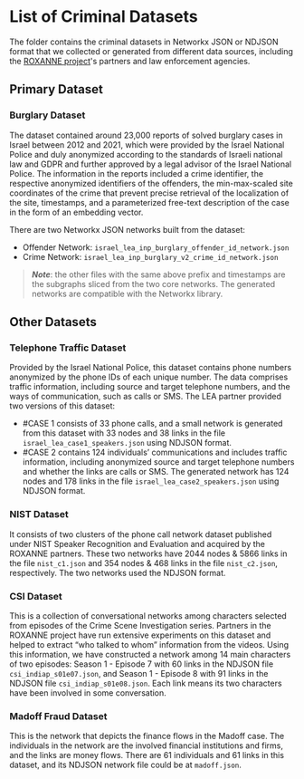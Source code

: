 # List of Criminal Datasets
The folder contains the criminal datasets in Networkx JSON or NDJSON format that we collected or generated from different data sources, including the [ROXANNE project](https://roxanne-euproject.org/)'s partners and law enforcement agencies.

## Primary Dataset

### Burglary Dataset
The dataset contained around 23,000 reports of solved burglary cases in Israel between 2012 and 2021, which were provided by the Israel National Police and duly anonymized according to the standards of Israeli national law and GDPR and further approved by a legal advisor of the Israel National Police. The information in the reports included a crime identifier, the respective anonymized identifiers of the offenders, the min-max-scaled site coordinates of the crime that prevent precise retrieval of the localization of the site, timestamps, and a parameterized free-text description of the case in the form of an embedding vector.

There are two Networkx JSON networks built from the dataset:
- Offender Network: ``israel_lea_inp_burglary_offender_id_network.json``
- Crime Network: ``israel_lea_inp_burglary_v2_crime_id_network.json``

>**_Note_**: the other files with the same above prefix and timestamps are the subgraphs sliced from the two core networks. The generated networks are compatible with the Networkx library.

## Other Datasets

### Telephone Traffic Dataset
Provided by the Israel National Police, this dataset contains phone numbers anonymized by the phone IDs of each unique number. The data comprises traffic information, including source and target telephone numbers, and the ways of communication, such as calls or SMS. The LEA partner provided two versions of this dataset: 
- #CASE 1 consists of 33 phone calls, and a small network is generated from this dataset with 33 nodes and 38 links in the file ```israel_lea_case1_speakers.json``` using NDJSON format. 
- #CASE 2 contains 124 individuals’ communications and includes traffic information, including anonymized source and target telephone numbers and whether the links are calls or SMS. The generated network has 124 nodes and 178 links in the file ```israel_lea_case2_speakers.json``` using NDJSON format. 

### NIST Dataset
It consists of two clusters of the phone call network dataset published under NIST Speaker Recognition and Evaluation and acquired by the ROXANNE partners. These two networks have 2044 nodes & 5866 links in the file ```nist_c1.json``` and 354 nodes & 468 links in the file ```nist_c2.json```, respectively. The two networks used the NDJSON format.

### CSI Dataset
This is a collection of conversational networks among characters selected from episodes of the Crime Scene Investigation series. Partners in the ROXANNE project have run extensive experiments on this dataset and helped to extract “who talked to whom” information from the videos. Using this information, we have constructed a network among 14 main characters of two episodes: Season 1 - Episode 7 with 60 links in the NDJSON file ```csi_indiap_s01e07.json```, and Season 1 - Episode 8 with 91 links in the NDJSON file ```csi_indiap_s01e08.json```. Each link means its two characters have been involved in some conversation. 

### Madoff Fraud Dataset
This is the network that depicts the finance flows in the Madoff case. The individuals in the network are the involved financial institutions and firms, and the links are money flows.  There are 61 individuals and 61 links in this dataset, and its NDJSON network file could be at ```madoff.json```.
